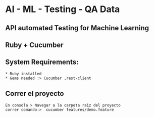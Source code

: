 # AI - ML - Testing - QA Data

## API automated Testing for Machine Learning

## Ruby + Cucumber

## System Requirements:

```
* Ruby installed
* Gems needed :> Cucumber ,rest-client
```

## Correr el proyecto

```
En consola > Navegar a la carpeta raiz del proyecto
correr comando:>  cucumber features/demo.feature
```
